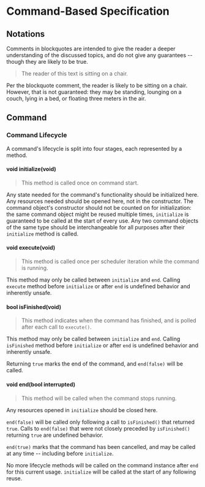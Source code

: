 # Command-Based Specification

## Notations

Comments in blockquotes are intended 
to give the reader a deeper understanding of the discussed topics,
and do not give any guarantees -- though they are likely to be true.

> The reader of this text is sitting on a chair.

Per the blockquote comment, the reader is likely to be sitting on a chair.
However, that is not guaranteed: they may be standing, lounging on a couch,
lying in a bed, or floating three meters in the air.  

## Command

### Command Lifecycle

A command's lifecycle is split into four stages, each represented by a method.

#### void initialize(void)

> This method is called once on command start.

Any state needed for the command's functionality should be initialized here.
Any resources needed should be opened here, not in the constructor.
The command object's constructor should not be counted on for initialization:
the same command object might be reused multiple times,
`initialize` is guaranteed to be called at the start of every use. 
Any two command objects of the same type should be interchangeable for all purposes
after their `initialize` method is called.

#### void execute(void)

> This method is called once per scheduler iteration while the command is running.

This method may only be called between `initialize` and `end`.
Calling `execute` method before `initialize` or after `end` is undefined behavior and inherently unsafe.

#### bool isFinished(void)

> This method indicates when the command has finished, and is polled after each call to `execute()`.

This method may only be called between `initialize` and `end`.
Calling `isFinished` method before `initialize` or after `end` is undefined behavior and inherently unsafe.

Returning `true` marks the end of the command, and `end(false)` will be called.

#### void end(bool interrupted)

> This method will be called when the command stops running.

Any resources opened in `initialize` should be closed here.

`end(false)` will be called only following a call to `isFinished()` that returned `true`.
Calls to `end(false)` that
were not closely preceded by `isFinished()` returning `true` are undefined behavior.

`end(true)` marks that the command has been cancelled, and may be called at any time -- including before `initialize`.

No more lifecycle methods will be called on the command instance after `end` for this current usage.
`initialize` will be called at the start of any following reuse.
